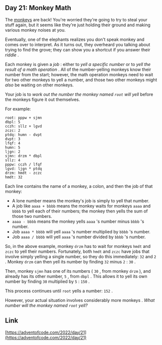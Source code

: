 ## Day 21: Monkey Math

The [monkeys](11) are back! You're worried they're going to try to steal your stuff again, but it seems like they're just holding their ground and making various monkey noises at you.

Eventually, one of the elephants realizes you don't speak monkey and comes over to interpret. As it turns out, they overheard you talking about trying to find the grove; they can show you a shortcut if you answer their _riddle_ .

Each monkey is given a _job_ : either to _yell a specific number_ or to _yell the result of a math operation_ . All of the number-yelling monkeys know their number from the start; however, the math operation monkeys need to wait for two other monkeys to yell a number, and those two other monkeys might _also_ be waiting on other monkeys.

Your job is to _work out the number the monkey named `root` will yell_ before the monkeys figure it out themselves.

For example:

```
root: pppw + sjmn
dbpl: 5
cczh: sllz + lgvd
zczc: 2
ptdq: humn - dvpt
dvpt: 3
lfqf: 4
humn: 5
ljgn: 2
sjmn: drzm * dbpl
sllz: 4
pppw: cczh / lfqf
lgvd: ljgn * ptdq
drzm: hmdt - zczc
hmdt: 32
```

Each line contains the name of a monkey, a colon, and then the job of that monkey:

- A lone number means the monkey's job is simply to yell that number.
- A job like `aaaa + bbbb` means the monkey waits for monkeys `aaaa` and `bbbb` to yell each of their numbers; the monkey then yells the sum of those two numbers.
- `aaaa - bbbb` means the monkey yells `aaaa` 's number minus `bbbb` 's number.
- Job `aaaa * bbbb` will yell `aaaa` 's number multiplied by `bbbb` 's number.
- Job `aaaa / bbbb` will yell `aaaa` 's number divided by `bbbb` 's number.

So, in the above example, monkey `drzm` has to wait for monkeys `hmdt` and `zczc` to yell their numbers. Fortunately, both `hmdt` and `zczc` have jobs that involve simply yelling a single number, so they do this immediately: `32` and `2` . Monkey `drzm` can then yell its number by finding `32` minus `2` : `30` .

Then, monkey `sjmn` has one of its numbers ( `30` , from monkey `drzm` ), and already has its other number, `5` , from `dbpl` . This allows it to yell its own number by finding `30` multiplied by `5` : `150` .

This process continues until `root` yells a number: `152` .

However, your actual situation involves considerably more monkeys . _What number will the monkey named `root` yell?_

## Link

[https://adventofcode.com/2022/day/21](https://adventofcode.com/2022/day/21)
